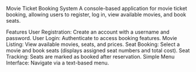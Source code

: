 Movie Ticket Booking System
A console-based application for movie ticket booking, allowing users to register, log in, view available movies, and book seats.

Features
User Registration: Create an account with a username and password.
User Login: Authenticate to access booking features.
Movie Listing: View available movies, seats, and prices.
Seat Booking: Select a movie and book seats (displays assigned seat numbers and total cost).
Seat Tracking: Seats are marked as booked after reservation.
Simple Menu Interface: Navigate via a text-based menu.
